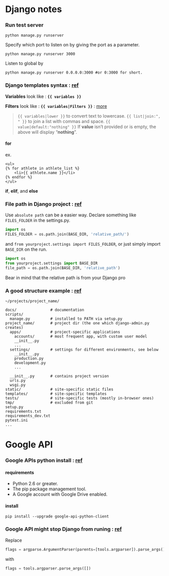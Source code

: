 # Django notes
### **Run test server**
```shell
python manage.py runserver
```
Specify which port to listen on by giving the port as a parameter.
```shell
python manage.py runserver 3000
```
Listen to global by
```shell
python manage.py runserver 0.0.0.0:3000 #or 0:3000 for short.
```
### **Django templates syntax** \: [ref](https://docs.djangoproject.com/en/1.7/topics/templates/)
**Variables** look like : **`{{ variables }}`**

**Filters** look like : **`{{ variables|Filters }}`** : [more](https://docs.djangoproject.com/en/1.7/ref/templates/builtins/#ref-templates-builtins-filters)
> `{{ variables|lower }}` to convert text to lowercase.
> `{{ list|join:", " }}` to join a list with commas and space.
> `{{ value|default:"nothing" }}` If **value** isn’t provided or is empty, the above will display “**nothing**”.


#### **for**
ex.
```django
<ul>
{% for athlete in athlete_list %}
    <li>{{ athlete.name }}</li>
{% endfor %}
</ul>
```

**if**, **elif**, and **else**



### **File path in Django project** \: [ref](https://stackoverflow.com/questions/17406126/how-can-i-use-relative-path-to-read-local-files-in-django-app)
Use `absolute path` can be a easier way. Declare something like `FILES_FOLDER` in the settings.py.
```Python
import os
FILES_FOLDER = os.path.join(BASE_DIR, 'relative_path/')
```
and `from yourproject.settings import FILES_FOLDER`, or just simply import `BASE_DIR` on the run.
```Python
import os
from yourproject.settings import BASE_DIR
file_path = os.path.join(BASE_DIR, 'relative_path')
```
Bear in mind that the relative path is from your Django pro


### **A good structure example** \: [ref](https://stackoverflow.com/questions/22841764/best-practice-for-django-project-working-directory-structure)
```shell
~/projects/project_name/

docs/               # documentation
scripts/
  manage.py         # installed to PATH via setup.py
project_name/       # project dir (the one which django-admin.py creates)
  apps/             # project-specific applications
    accounts/       # most frequent app, with custom user model
    __init__.py
    ...
  settings/         # settings for different environments, see below
    __init__.py
    production.py
    development.py
    ...

  __init__.py       # contains project version
  urls.py
  wsgi.py
static/             # site-specific static files
templates/          # site-specific templates
tests/              # site-specific tests (mostly in-browser ones)
tmp/                # excluded from git
setup.py
requirements.txt
requirements_dev.txt
pytest.ini
...
```


# Google API
### **Google APIs python install** \: [ref](https://developers.google.com/drive/api/v3/quickstart/python)
#### requirements
* Python 2.6 or greater.
* The pip package management tool.
* A Google account with Google Drive enabled.
#### install
```shell
pip install --upgrade google-api-python-client
```

### **Google API might stop Django from runing** \: [ref](https://stackoverflow.com/questions/34758516/google-calendar-api-stops-django-from-starting)
Replace
```python
flags = argparse.ArgumentParser(parents=[tools.argparser]).parse_args()
```
with
```python
flags = tools.argparser.parse_args([])
```

